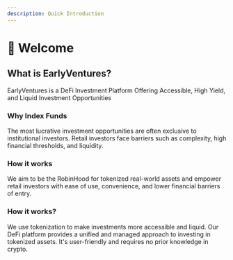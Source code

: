 ```yaml
---
description: Quick Introduction
---
```


# 👋 Welcome

## What is EarlyVentures?

EarlyVentures is a DeFi Investment Platform Offering Accessible, High Yield, and Liquid Investment Opportunities

### Why Index Funds

The most lucrative investment opportunities are often exclusive to institutional investors. Retail investors face barriers such as complexity, high financial thresholds, and liquidity.

### How it works

We aim to be the RobinHood for tokenized real-world assets and empower retail investors with ease of use, convenience, and lower financial barriers of entry.

### How it works?

We use tokenization to make investments more accessible and liquid. Our DeFi platform provides a unified and managed approach to investing in tokenized assets. It's user-friendly and requires no prior knowledge in crypto.



##



